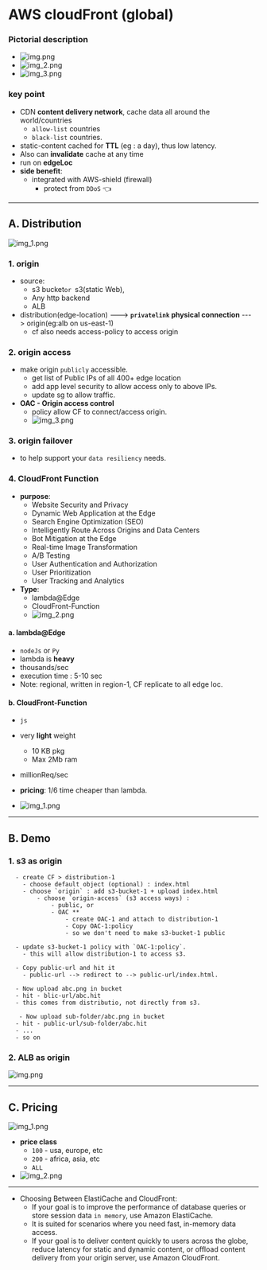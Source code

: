 # AWS cloudFront (global)
### Pictorial description
- ![img.png](../99_img/CF/img.png)
- ![img_2.png](../99_img/CF/img_2.png)
- ![img_3.png](../99_img/CF/cf-2/img_3.png)

### key point
- CDN **content delivery network**, cache data all around the world/countries
  - `allow-list` countries
  - `black-list` countries.
- static-content cached for **TTL** (eg : a day), thus low latency.
- Also can **invalidate** cache at any time
- run on **edgeLoc** 
- **side benefit**: 
  - integrated with AWS-shield (firewall)
    - protect from `DDoS` :point_left:
---
## A. Distribution
![img_1.png](../99_img/CF/img_1.png)
### 1. origin
- source:
  - s3 bucket` or  `s3(static Web), 
  - Any http backend
  - ALB
- distribution(edge-location) ---> **`privatelink` physical connection** ---> origin(eg:alb on us-east-1)
    - cf also needs access-policy to access origin
### 2. origin access
- make origin `publicly` accessible.
  - get list of Public IPs of all 400+ edge location
  - add app level security to allow access only to above IPs.
  - update sg to allow traffic.
- **OAC - Origin access control** 
  - policy allow CF to connect/access origin.
  - ![img_3.png](../99_img/CF/img_3.png)
### 3. origin failover 
- to help support your `data resiliency` needs.

### 4. CloudFront Function
- **purpose**:
  - Website Security and Privacy
  - Dynamic Web Application at the Edge
  - Search Engine Optimization (SEO)
  - Intelligently Route Across Origins and Data Centers
  - Bot Mitigation at the Edge
  - Real-time Image Transformation
  - A/B Testing
  - User Authentication and Authorization
  - User Prioritization
  - User Tracking and Analytics
- **Type**:
  - lambda@Edge
  - CloudFront-Function
  - ![img_2.png](../99_img/CF/cf-3/img_2.png)  
  
#### a. lambda@Edge 
- `nodeJs` or `Py`
-  lambda is **heavy**
- thousands/sec
- execution time : 5-10 sec
- Note: regional, written in region-1, CF replicate to all edge loc.

#### b. CloudFront-Function
- `js`
- very **light** weight 
  - 10 KB pkg
  - Max 2Mb ram
- millionReq/sec
- **pricing**: 1/6 time cheaper than lambda.

- ![img_1.png](../99_img/CF/cf-3/img_1.png)
---
## B. Demo  
### 1. s3 as origin
```
  - create CF > distribution-1
    - choose default object (optional) : index.html
    - choose `origin` : add s3-bucket-1 + upload index.html
        - choose `origin-access` (s3 access ways) :
            - public, or
            - OAC **
                - create OAC-1 and attach to distribution-1
                - Copy OAC-1:policy
                - so we don't need to make s3-bucket-1 public
  
  - update s3-bucket-1 policy with `OAC-1:policy`.
    - this will allow distribution-1 to access s3.
   
  - Copy public-url and hit it
    - public-url --> redirect to --> public-url/index.html.
    
  - Now upload abc.png in bucket
  - hit - blic-url/abc.hit
  - this comes from distributio, not directly from s3.
  
   - Now upload sub-folder/abc.png in bucket
  - hit - public-url/sub-folder/abc.hit
  - ...
  - so on
```

### 2. ALB as origin
![img.png](../99_img/CF/cf-2/img.png)

---
## C. Pricing
![img_1.png](../99_img/CF/cf-2/img_1.png)
- **price class**
  - `100` - usa, europe, etc
  - `200` - africa, asia, etc
  - `ALL`
- ![img_2.png](../99_img/CF/cf-2/img_2.png)

---  

- Choosing Between ElastiCache and CloudFront:
  - If your goal is to improve the performance of database queries or store session data `in memory`, use Amazon ElastiCache. 
  - It is suited for scenarios where you need fast, in-memory data access.
  - If your goal is to deliver content quickly to users across the globe, reduce latency for static and dynamic content, or offload content delivery from your origin server, use Amazon CloudFront.


